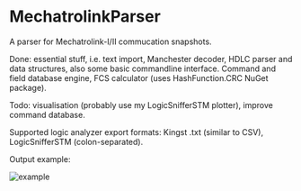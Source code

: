 # MechatrolinkParser

A parser for Mechatrolink-I/II commucation snapshots.

Done: essential stuff, i.e. text import, Manchester decoder, HDLC parser and data structures, also some basic commandline interface. Command and field database engine, FCS calculator (uses HashFunction.CRC NuGet package).

Todo: visualisation (probably use my LogicSnifferSTM plotter), improve command database.

Supported logic analyzer export formats: Kingst .txt (similar to CSV), LogicSnifferSTM (colon-separated).

Output example:

![example](https://i.imgur.com/6qcbgOA.png)
